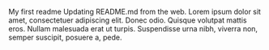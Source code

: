 My first readme
Updating README.md from the web.
Lorem ipsum dolor sit amet, consectetuer adipiscing elit. Donec odio. 
Quisque volutpat mattis eros. Nullam malesuada erat ut turpis. 
Suspendisse urna nibh, viverra non, semper suscipit, posuere a, pede.
